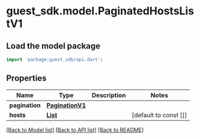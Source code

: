 # guest_sdk.model.PaginatedHostsListV1

## Load the model package
```dart
import 'package:guest_sdk/api.dart';
```

## Properties
Name | Type | Description | Notes
------------ | ------------- | ------------- | -------------
**pagination** | [**PaginationV1**](PaginationV1.md) |  | 
**hosts** | [**List<HostV1>**](HostV1.md) |  | [default to const []]

[[Back to Model list]](../README.md#documentation-for-models) [[Back to API list]](../README.md#documentation-for-api-endpoints) [[Back to README]](../README.md)


